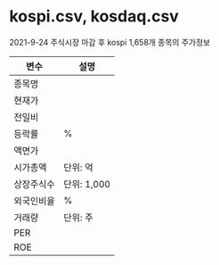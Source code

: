 # kospi.csv, kosdaq.csv

2021-9-24 주식시장 마감 후 kospi 1,658개 종목의 주가정보

| 변수| 설명 |
|---| --- |
|종목명  | |
|현재가  | |
|전일비  | |
|등락률 | % |
|액면가  | |
|시가총액  | 단위: 억 |
|상장주식수  |단위: 1,000 |
|외국인비율  | % |
|거래량  |단위: 주 |
|PER  | |
|ROE  | |
